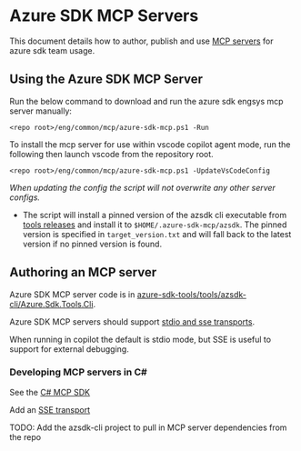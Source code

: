 # Azure SDK MCP Servers

This document details how to author, publish and use [MCP servers](https://github.com/modelcontextprotocol) for azure sdk team usage.

## Using the Azure SDK MCP Server

Run the below command to download and run the azure sdk engsys mcp server manually:

```
<repo root>/eng/common/mcp/azure-sdk-mcp.ps1 -Run
```

To install the mcp server for use within vscode copilot agent mode, run the following then launch vscode from the repository root.

```
<repo root>/eng/common/mcp/azure-sdk-mcp.ps1 -UpdateVsCodeConfig
```

*When updating the config the script will not overwrite any other server configs.*

- The script will install a pinned version of the azsdk cli executable from [tools releases](https://github.com/Azure/azure-sdk-tools/releases) and install it to `$HOME/.azure-sdk-mcp/azsdk`. The pinned version is specified in `target_version.txt` and will fall back to the latest version if no pinned version is found.

## Authoring an MCP server

Azure SDK MCP server code is in [azure-sdk-tools/tools/azsdk-cli/Azure.Sdk.Tools.Cli](https://github.com/Azure/azure-sdk-tools/tree/main/tools/azsdk-cli/Azure.Sdk.Tools.Cli).

Azure SDK MCP servers should support [stdio and sse transports](https://modelcontextprotocol.io/docs/concepts/transports#server-sent-events-sse).

When running in copilot the default is stdio mode, but SSE is useful to support for external debugging.

### Developing MCP servers in C#

See the [C# MCP SDK](https://github.com/modelcontextprotocol/csharp-sdk)

Add an [SSE transport](https://github.com/modelcontextprotocol/csharp-sdk/tree/main/samples/AspNetCoreSseServer)

TODO: Add the azsdk-cli project to pull in MCP server dependencies from the repo

